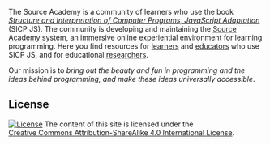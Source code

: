 The Source Academy is a community of learners who use the book [*Structure and Interpretation of Computer Programs, JavaScript Adaptation*](https://sourceacademy.org/sicpjs/) (SICP JS). The community is developing and maintaining the [Source Academy](https://sourceacademy.org/) system, an immersive online experiential environment for learning programming. Here you find resources for [learners](https://about.sourceacademy.org/learner/README.html) and [educators](https://about.sourceacademy.org/educator/README.html) who use SICP JS, and for educational [researchers](https://about.sourceacademy.org/research/README.html). <!-- use full URLs for these three references here -->

Our mission is to *bring out the beauty and fun in programming and the ideas behind programming, and make these ideas universally accessible*.

## License

[![License](https://licensebuttons.net/l/by-sa/4.0/88x31.png)](http://creativecommons.org/licenses/by-sa/4.0/)
The content of this site is licensed under the  
[Creative Commons Attribution-ShareAlike 4.0
International License][cc-by-sa].

[cc-by-sa]: http://creativecommons.org/licenses/by-sa/4.0/

